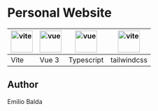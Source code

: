 # Personal Website
| <img  src="https://vitejs.dev/logo.svg"  alt="vite"  height="50"/> | <img  src="https://vuejs.org/images/logo.png"  alt="vue"  height="50"/> | <img  src="https://upload.wikimedia.org/wikipedia/commons/thumb/4/4c/Typescript_logo_2020.svg/512px-Typescript_logo_2020.svg.png"  alt="vue"  height="50"/> | <img  src="https://upload.wikimedia.org/wikipedia/commons/thumb/d/d5/Tailwind_CSS_Logo.svg/2048px-Tailwind_CSS_Logo.svg.png"  alt="vite"  height="50"/>  |
|--|--|--|--|
| Vite | Vue 3 | Typescript | tailwindcss |

## Author
Emilio Balda

